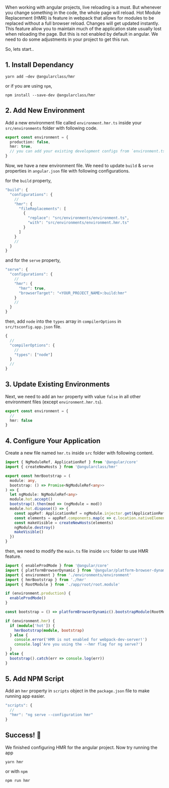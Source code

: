When working with angular projects, live reloading is a must. But whenever you change something in the code, the whole page will reload. Hot Module Replacement (HMR) is feature in webpack that allows for modules to be replaced without a full browser reload. Changes will get updated instantly. This feature allow you to maintain much of the application state usually lost when reloading the page. But this is not enabled by default in angular. We need to do some adjustments in your project to get this run.

So, lets start..

## 1. Install Dependancy
```shell
yarn add –dev @angularclass/hmr
```
or if you are using `npm`,
```shell
npm install --save-dev @angularclass/hmr
```

## 2. Add New Environment
Add a new environment file called `environment.hmr.ts` inside your `src/environments` folder with following code.
```typescript
export const environment = {
  production: false,
  hmr: true,
  // you can add your existing development configs from `environment.ts` file here.
}
```
Now, we have a new environment file. We need to update `build` & `serve` properties in `angular.json` file with following configurations.

for the `build` property,
```javascript
"build": {
  "configurations": {
    //
    "hmr": {
      "fileReplacements": [
        {
          "replace": "src/environments/environment.ts",
          "with": "src/environments/environment.hmr.ts"
        }
      ]
    }
    //
  }
}
```
and for the `serve` property,
```javascript
"serve": {
  "configurations": {
    //
    "hmr": {
      "hmr": true,
      "browserTarget": "<YOUR_PROJECT_NAME>:build:hmr"
    }
    //
  }
}
```
then, add `node` into the `types` array in `compilerOptions` in `src/tsconfig.app.json` file.
```javascript
{
  //
  "compilerOptions": {
    //
    "types": ["node"]
  }
  //
}
```

## 3. Update Existing Environments
Next, we need to add an `hmr` property with value `false` in all other environment files (except `environment.hmr.ts`).
```typescript
export const environment = {
  //
  hmr: false
}
```

## 4. Configure Your Application
Create a new file named `hmr.ts` inside `src` folder with following content.
```typescript
import { NgModuleRef, ApplicationRef } from '@angular/core'
import { createNewHosts } from '@angularclass/hmr'

export const hmrBootstrap = (
  module: any,
  bootstrap: () => Promise<NgModuleRef<any>>
) => {
  let ngModule: NgModuleRef<any>
  module.hot.accept()
  bootstrap().then(mod => (ngModule = mod))
  module.hot.dispose(() => {
    const appRef: ApplicationRef = ngModule.injector.get(ApplicationRef)
    const elements = appRef.components.map(c => c.location.nativeElement)
    const makeVisible = createNewHosts(elements)
    ngModule.destroy()
    makeVisible()
  })
}
```
then, we need to modify the `main.ts` file inside `src` folder to use HMR feature.
```typescript
import { enableProdMode } from '@angular/core'
import { platformBrowserDynamic } from '@angular/platform-browser-dynamic'
import { environment } from './environments/environment'
import { hmrBootstrap } from './hmr'
import { RootModule } from './app/root/root.module'

if (environment.production) {
  enableProdMode()
}

const bootstrap = () => platformBrowserDynamic().bootstrapModule(RootModule)

if (environment.hmr) {
  if (module['hot']) {
    hmrBootstrap(module, bootstrap)
  } else {
    console.error('HMR is not enabled for webpack-dev-server!')
    console.log('Are you using the --hmr flag for ng serve?')
  }
} else {
  bootstrap().catch(err => console.log(err))
}
```
## 5. Add NPM Script
Add an `hmr` property in `scripts` object in the `package.json` file to make running app easier.
```javascript
"scripts": {
  //
  "hmr": "ng serve --configuration hmr"
}
```
## Success! 👏
We finished configuring HMR for the angular project.
Now try running the app
```shell
yarn hmr
```
or with `npm`
```shell
npm run hmr
```
